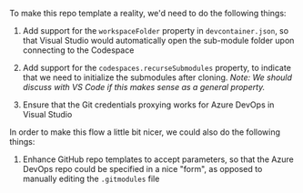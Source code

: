 To make this repo template a reality, we'd need to do the following things:

1. Add support for the `workspaceFolder` property in `devcontainer.json`, so that Visual Studio would automatically open the sub-module folder upon connecting to the Codespace

1. Add support for the `codespaces.recurseSubmodules` property, to indicate that we need to initialize the submodules after cloning. _Note: We should discuss with VS Code if this makes sense as a general property._

1. Ensure that the Git credentials proxying works for Azure DevOps in Visual Studio

In order to make this flow a little bit nicer, we could also do the following things:

1. Enhance GitHub repo templates to accept parameters, so that the Azure DevOps repo could be specified in a nice "form", as opposed to manually editing the `.gitmodules` file
